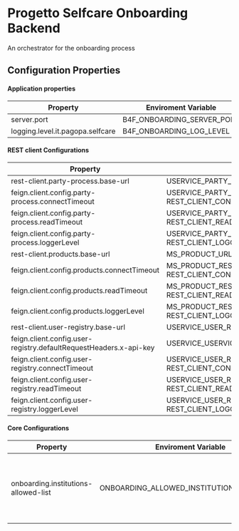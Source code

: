 # Progetto Selfcare Onboarding Backend 
An orchestrator for the onboarding process

## Configuration Properties

#### Application properties

| **Property** | **Enviroment Variable** | **Default** | **Required** |
|--------------|-------------------------|-------------|:------------:|
|server.port|B4F_ONBOARDING_SERVER_PORT|<a name= "default property"></a>[default_property](https://github.com/pagopa/selfcare-onboarding-backend/blob/main/app/src/main/resources/config/application.yml)| yes |
|logging.level.it.pagopa.selfcare| B4F_ONBOARDING_LOG_LEVEL |<a name= "default property"></a>[default_property](https://github.com/pagopa/selfcare-onboarding-backend/blob/main/app/src/main/resources/config/application.yml)| yes |


#### REST client Configurations

| **Property** | **Enviroment Variable** | **Default** | **Required** |
|--------------|-------------------------|-------------|:------------:|
|rest-client.party-process.base-url|USERVICE_PARTY_PROCESS_URL|<a name= "default property"></a>[default_property](https://github.com/pagopa/selfcare-onboarding-backend/blob/main/connector/rest/src/main/resources/config/party-process-rest-client.properties)| yes |
|feign.client.config.party-process.connectTimeout|USERVICE_PARTY_PROCESS_REST_CLIENT_CONNECT_TIMEOUT<br>REST_CLIENT_CONNECT_TIMEOUT|<a name= "default property"></a>[default_property](https://github.com/pagopa/selfcare-onboarding-backend/blob/main/connector/rest/src/main/resources/config/party-process-rest-client.properties)| yes |
|feign.client.config.party-process.readTimeout|USERVICE_PARTY_PROCESS_REST_CLIENT_READ_TIMEOUT<br>REST_CLIENT_READ_TIMEOUT|<a name= "default property"></a>[default_property](https://github.com/pagopa/selfcare-onboarding-backend/blob/main/connector/rest/src/main/resources/config/party-process-rest-client.properties)| yes |
|feign.client.config.party-process.loggerLevel|USERVICE_PARTY_PROCESS_REST_CLIENT_LOGGER_LEVEL<br>REST_CLIENT_LOGGER_LEVEL|<a name= "default property"></a>[default_property](https://github.com/pagopa/selfcare-onboarding-backend/blob/main/connector/rest/src/main/resources/config/party-process-rest-client.properties)| yes |
|rest-client.products.base-url|MS_PRODUCT_URL|<a name= "default property"></a>[default_property](https://github.com/pagopa/selfcare-onboarding-backend/blob/main/connector/rest/src/main/resources/config/products-rest-client.properties)| yes |
|feign.client.config.products.connectTimeout|MS_PRODUCT_REST_CLIENT_CONNECT_TIMEOUT<br>REST_CLIENT_CONNECT_TIMEOUT|<a name= "default property"></a>[default_property](https://github.com/pagopa/selfcare-onboarding-backend/blob/main/connector/rest/src/main/resources/config/products-rest-client.properties)| yes |
|feign.client.config.products.readTimeout|MS_PRODUCT_REST_CLIENT_READ_TIMEOUT<br>REST_CLIENT_READ_TIMEOUT|<a name= "default property"></a>[default_property](https://github.com/pagopa/selfcare-onboarding-backend/blob/main/connector/rest/src/main/resources/config/products-rest-client.properties)| yes |
|feign.client.config.products.loggerLevel|MS_PRODUCT_REST_CLIENT_LOGGER_LEVEL<br>REST_CLIENT_LOGGER_LEVEL|<a name= "default property"></a>[default_property](https://github.com/pagopa/selfcare-onboarding-backend/blob/main/connector/rest/src/main/resources/config/products-rest-client.properties)| yes |
|rest-client.user-registry.base-url|USERVICE_USER_REGISTRY_URL|<a name= "default property"></a>[default_property](https://github.com/pagopa/selfcare-onboarding-backend/blob/main/connector/rest/src/main/resources/config/user-registry-rest-client.properties)| yes |
|feign.client.config.user-registry.defaultRequestHeaders.x-api-key|USERVICE_USERVICE_USER_REGISTRY_API_KEY|<a name= "default property"></a>[default_property](https://github.com/pagopa/selfcare-onboarding-backend/blob/main/connector/rest/src/main/resources/config/user-registry-rest-client.properties)| yes |
|feign.client.config.user-registry.connectTimeout|USERVICE_USER_REGISTRY_REST_CLIENT_CONNECT_TIMEOUT<br>REST_CLIENT_CONNECT_TIMEOUT|<a name= "default property"></a>[default_property](https://github.com/pagopa/selfcare-onboarding-backend/blob/main/connector/rest/src/main/resources/config/user-registry-rest-client.properties)| yes |
|feign.client.config.user-registry.readTimeout|USERVICE_USER_REGISTRY_REST_CLIENT_READ_TIMEOUT<br>REST_CLIENT_READ_TIMEOUT|<a name= "default property"></a>[default_property](https://github.com/pagopa/selfcare-onboarding-backend/blob/main/connector/rest/src/main/resources/config/user-registry-rest-client.properties)| yes |
|feign.client.config.user-registry.loggerLevel|USERVICE_USER_REGISTRY_REST_CLIENT_LOGGER_LEVEL<br>REST_CLIENT_LOGGER_LEVEL|<a name= "default property"></a>[default_property](https://github.com/pagopa/selfcare-onboarding-backend/blob/main/connector/rest/src/main/resources/config/user-registry-rest-client.properties)| yes |


#### Core Configurations

| **Property** | **Enviroment Variable** | **Pattern** | **Default** | **Required** |
|--------------|-------------------------|-----------------|-------------|:------------:|
|onboarding.institutions-allowed-list|ONBOARDING_ALLOWED_INSTITUTIONS_PRODUCTS|<code>{'\<PROD_ID<sub>1</sub>\>':{'\*'&#124;'\<INST_EXT_ID<sub>1</sub>\>', &hellip; ,'\<INST_EXT_ID<sub>n</sub>\>'}, &hellip; ,'\<PROD_ID<sub>m</sub>\>':{'\*'&#124;'\<INST_EXT_ID<sub>1</sub>\>', &hellip; ,'\<INST_EXT_ID<sub>n</sub>\>'}}</code>|<a name= "default property"></a>[default_property](https://github.com/pagopa/selfcare-onboarding-backend/blob/main/core/src/main/resources/config/core-config.properties)| no |

